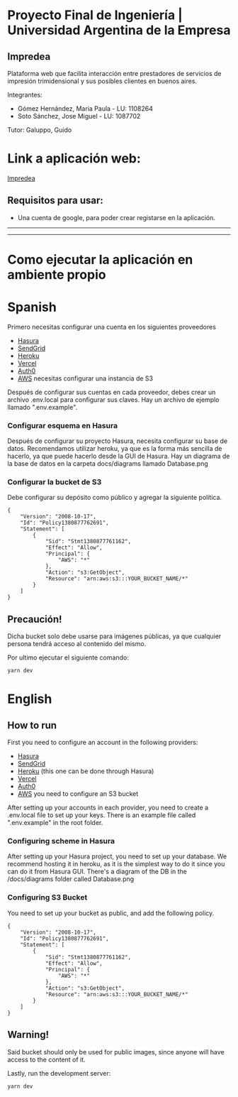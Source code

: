# Proyecto Final de Ingeniería | Universidad Argentina de la Empresa

## Impredea

Plataforma web que facilita interacción entre prestadores de servicios de impresión trimidensional y sus posibles clientes en buenos aires.

Integrantes:

- Gómez Hernández, Maria Paula - LU: 1108264
- Soto Sánchez, Jose Miguel - LU: 1087702

Tutor: Galuppo, Guido

# Link a aplicación web:

[Impredea](https://impredea.vercel.app/)

## Requisitos para usar:

- Una cuenta de google, para poder crear registarse en la aplicación.

---

---

# Como ejecutar la aplicación en ambiente propio

# Spanish

Primero necesitas configurar una cuenta en los siguientes proveedores

- [Hasura](https://hasura.io/)
- [SendGrid](https://sendgrid.com/)
- [Heroku](https://heroku.com/)
- [Vercel](https://vercel.com/)
- [Auth0](https://auth0.com/)
- [AWS](https://aws.amazon.com/) necesitas configurar una instancia de S3

Después de configurar sus cuentas en cada proveedor, debes crear un archivo .env.local para configurar sus claves. Hay un archivo de ejemplo llamado ".env.example".

### Configurar esquema en Hasura

Después de configurar su proyecto Hasura, necesita configurar su base de datos. Recomendamos utilizar heroku, ya que es la forma más sencilla de hacerlo, ya que puede hacerlo desde la GUI de Hasura. Hay un diagrama de la base de datos en la carpeta docs/diagrams llamado Database.png

### Configurar la bucket de S3

Debe configurar su depósito como público y agregar la siguiente política.

```
{
    "Version": "2008-10-17",
    "Id": "Policy1380877762691",
    "Statement": [
        {
            "Sid": "Stmt1380877761162",
            "Effect": "Allow",
            "Principal": {
                "AWS": "*"
            },
            "Action": "s3:GetObject",
            "Resource": "arn:aws:s3:::YOUR_BUCKET_NAME/*"
        }
    ]
}
```

## Precaución!

Dicha bucket solo debe usarse para imágenes públicas, ya que cualquier persona tendrá acceso al contenido del mismo.

Por ultimo ejecutar el siguiente comando:

```bash
yarn dev
```

# English

## How to run

First you need to configure an account in the following providers:

- [Hasura](https://hasura.io/)
- [SendGrid](https://sendgrid.com/)
- [Heroku](https://heroku.com/) (this one can be done through Hasura)
- [Vercel](https://vercel.com/)
- [Auth0](https://auth0.com/)
- [AWS](https://aws.amazon.com/) you need to configure an S3 bucket

After setting up your accounts in each provider, you need to create a .env.local file to set up your keys. There is an example file called ".env.example" in the root folder.

### Configuring scheme in Hasura

After setting up your Hasura project, you need to set up your database. We recommend hosting it in heroku, as it is the simplest way to do it since you can do it from Hasura GUI. There's a diagram of the DB in the /docs/diagrams folder called Database.png

### Configuring S3 Bucket

You need to set up your bucket as public, and add the following policy.

```
{
    "Version": "2008-10-17",
    "Id": "Policy1380877762691",
    "Statement": [
        {
            "Sid": "Stmt1380877761162",
            "Effect": "Allow",
            "Principal": {
                "AWS": "*"
            },
            "Action": "s3:GetObject",
            "Resource": "arn:aws:s3:::YOUR_BUCKET_NAME/*"
        }
    ]
}
```

## Warning!

Said bucket should only be used for public images, since anyone will have access to the content of it.

Lastly, run the development server:

```bash
yarn dev
```
